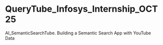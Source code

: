 # QueryTube_Infosys_Internship_OCT25
AI_SemanticSearchTube. Building a Semantic Search App with YouTube Data 
